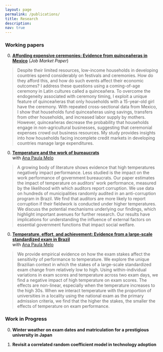 ```yaml
---
layout: page
permalink: /publications/
title: Research
description: 
nav: true
---
```


### Working papers ###

0. **[Affording expensive ceremonies: Evidence from quinceañeras in Mexico](../assets/pdf/quinceaneras_paper.pdf)** (*Job Market Paper*)  
> Despite their limited resources, low-income households in developing countries spend considerably on festivals and ceremonies. How do they afford this, and how do such events affect their economic outcomes? I address these questions using a coming-of-age ceremony in Latin cultures called a quinceañera. To overcome the endogeneity associated with ceremony timing, I exploit a unique feature of quinceañeras that only households with a 15-year-old girl have the ceremony. With repeated cross-sectional data from Mexico, I show that households fund quinceañeras using savings, transfers from other households, and increased labor supply by mothers. However, quinceañeras decrease the probability that households engage in non-agricultural businesses, suggesting that ceremonial expenses crowd out business resources. My study provides insights into how households facing incomplete credit markets in developing countries manage large expenditures.

0. **[Temperature and the work of bureaucrats](../assets/pdf/audit_paper.pdf)**  
with [Ana Paula Melo](https://www.apmelo.com/)
> A growing body of literature shows evidence that high temperatures negatively impact performance. Less studied is the impact on the work performance of government bureaucrats. Our paper estimates the impact of temperature on auditors’ work performance, measured by the likelihood with which auditors report corruption. We use data on hundreds of municipalities randomly audited in an anti-corruption program in Brazil. We find that auditors are more likely to report corruption if their fieldwork is conducted under higher temperatures. We discuss the potential mechanisms underlying our findings, which highlight important avenues for further research. Our results have implications for understanding the influence of external factors on essential government functions that impact social welfare.

0. **[Temperature, effort, and achievement: Evidence from a large-scale standardized exam in Brazil](../assets/pdf/exam_brazil_paper.pdf)**  
with [Ana Paula Melo](https://www.apmelo.com/)
> We provide empirical evidence on how the exam stakes affect the sensitivity of performance to temperature. We explore the unique Brazilian context in which the stakes of a large-scale standardized exam change from relatively low to high. Using within-individual variations in exam scores and temperature across two exam days, we find a negative impact of high temperature on exam scores. The effects are non-linear, especially when the temperature increases to the high 30s. When we interact temperature with the proportion of universities in a locality using the national exam as the primary admission criteria, we find that the higher the stakes, the smaller the effects of temperature on exam performance.

### Work in Progress ###

0. **Winter weather on exam dates and matriculation for a prestigious university in Japan**  

0. **Revisit a correlated random coefficient model in technology adoption**


